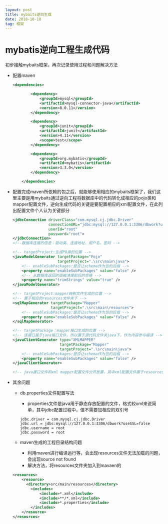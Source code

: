 ```yaml
---
layout: post
title: mybaits逆向生成
date: 2018-10-18
tag: 框架
---
```


# mybatis逆向工程生成代码

初步接触mybaits框架，再次记录使用过程和问题解决方法

- 配置maven

  ```xml
  <dependencies>
  
          <dependency>
              <groupId>mysql</groupId>
              <artifactId>mysql-connector-java</artifactId>
              <version>8.0.11</version>
          </dependency>
  
          <dependency>
              <groupId>junit</groupId>
              <artifactId>junit</artifactId>
              <version>4.11</version>
              <scope>test</scope>
          </dependency>
  
          <dependency>
              <groupId>org.mybatis</groupId>
              <artifactId>mybatis</artifactId>
              <version>3.3.0</version>
          </dependency>
  
      </dependencies>
  ```

- 配置完成maven所依赖的包之后，就能够使用相应的mybaits框架了，我们这里主要是用mybaits通过逆向工程将数据库中的代码转化成相应的pojo类和mapper配置文件，逆向生成代码的关键是要配置相应的xml配置文件，在此列出配置文件个人认为关键部分

  ```xml
  <jdbcConnection driverClass="com.mysql.cj.jdbc.Driver"
                  connectionURL="jdbc:mysql://127.0.0.1:3306/dbwork?useSSL=false"
                  userId="root"
                  password="root">
  </jdbcConnection>
  <!--数据库连接的信息：驱动类、连接地址、用户名、密码 -->
  
  <!-- targetProject:生成PO类的位置 -->
  <javaModelGenerator targetPackage="Pojo"
                      targetProject=".\src\main\java">
      <!-- enableSubPackages:是否让schema作为包的后缀 -->
      <property name="enableSubPackages" value="false" />
      <!-- 从数据库返回的值被清理前后的空格 -->
      <property name="trimStrings" value="true" />
  </javaModelGenerator>
  
  <!-- targetProject:mapper映射文件生成的位置 -->
  <!-- 置于相应的resources文件夹下 -->
  <sqlMapGenerator targetPackage="Mapper"
                   targetProject=".\src\main\resources">
      <!-- enableSubPackages:是否让schema作为包的后缀 -->
      <property name="enableSubPackages" value="false" />
  </sqlMapGenerator>
  
  <!-- targetPackage：mapper接口生成的位置 -->
  <!-- 该接口属于java接口文件，所以置于源代码文件夹java下，作为内容参与编译 -->
  <javaClientGenerator type="XMLMAPPER"
                       targetPackage="Mapper"
                       targetProject=".\src\main\java">
      <!-- enableSubPackages:是否让schema作为包的后缀 -->
      <property name="enableSubPackages" value="false" />
  </javaClientGenerator>
  
  <!-- java接口文件和xml mapper配置文件分开放置，其中xml配置文件置于resources文件夹下，接口类文件置于原文件夹代码下，可以使得程序整体目录结构清晰，不易出错 -->
  ```

- 其余问题

  - db.properties文件配置写法

    - properties文件是java用于静态存放配置的文件，格式较xml来说简单，其中jdbc配置过程中，值不需要加相应的双引号

    ```
    jdbc.driver = com.mysql.cj.jdbc.Driver
    jdbc.url = jdbc:mysql://127.0.0.1:3306/dbwork?useSSL=false
    jdbc.username = root
    jdbc.password = root
    ```

  - maven生成的工程目录结构问题
    - 利用maven进行编译运行等，会出现resources文件无法加载的问题，会出现source not found
    - 解决方法，将resources文件夹加入到mavaen的

  ```xml
  <resources>
      <resource>
      	<directory>src/main/resources</directory>
          <includes>
              <include>*.xml</include>
              <include>**/*.xml</include>
              <include>*.properties</include>
          </includes>
      </resource>
  </resources>
  ```


